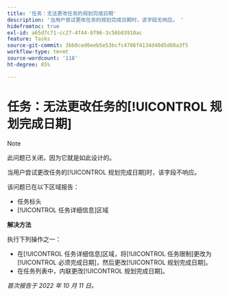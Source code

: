 ```yaml
---
title: '任务：无法更改任务的规划完成日期'
description: '当用户尝试更改任务的规划完成日期时，该字段无响应。 '
hidefromtoc: true
exl-id: a65d7c71-cc27-4f44-8f96-3c56b83910ac
feature: Tasks
source-git-commit: 3bb0ced6eeb5e53bcfc4706f4134d40d5d68a3f5
workflow-type: tm+mt
source-wordcount: '118'
ht-degree: 85%

---
```


# 任务：无法更改任务的[!UICONTROL 规划完成日期]

>[!NOTE]
>
>此问题已关闭，因为它就是如此设计的。

当用户尝试更改任务的[!UICONTROL 规划完成日期]时，该字段不响应。

该问题已在以下区域报告：

* 任务标头
* [!UICONTROL 任务详细信息]区域

**解决方法**

执行下列操作之一：

* 在[!UICONTROL 任务详细信息]区域，将[!UICONTROL 任务限制]更改为[!UICONTROL 必须完成日期]，然后更改[!UICONTROL 规划完成日期]。
* 在任务列表中，内联更改[!UICONTROL 规划完成日期]。

_首次报告于 2022 年 10 月 11 日。_
